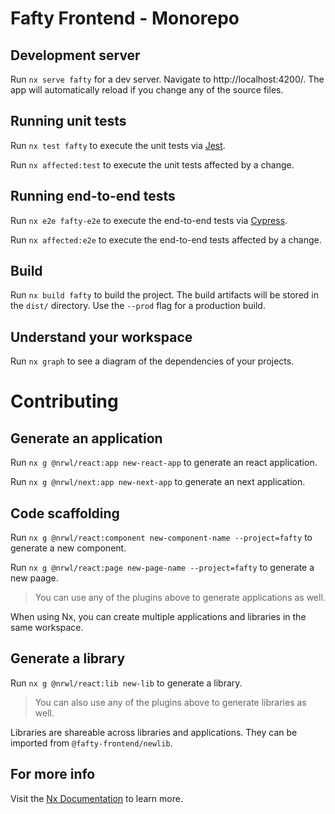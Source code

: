 # Fafty Frontend - Monorepo

## Development server

Run `nx serve fafty` for a dev server. Navigate to http://localhost:4200/. The app will automatically reload if you change any of the source files.

## Running unit tests

Run `nx test fafty` to execute the unit tests via [Jest](https://jestjs.io).

Run `nx affected:test` to execute the unit tests affected by a change.

## Running end-to-end tests

Run `nx e2e fafty-e2e` to execute the end-to-end tests via [Cypress](https://www.cypress.io).

Run `nx affected:e2e` to execute the end-to-end tests affected by a change.

## Build

Run `nx build fafty` to build the project. The build artifacts will be stored in the `dist/` directory. Use the `--prod` flag for a production build.

## Understand your workspace

Run `nx graph` to see a diagram of the dependencies of your projects.

# Contributing

## Generate an application

Run `nx g @nrwl/react:app new-react-app` to generate an react application.

Run `nx g @nrwl/next:app new-next-app` to generate an next application.

## Code scaffolding

Run `nx g @nrwl/react:component new-component-name --project=fafty` to generate a new component.

Run `nx g @nrwl/react:page new-page-name --project=fafty` to generate a new paage.

> You can use any of the plugins above to generate applications as well.

When using Nx, you can create multiple applications and libraries in the same workspace.

## Generate a library

Run `nx g @nrwl/react:lib new-lib` to generate a library.

> You can also use any of the plugins above to generate libraries as well.

Libraries are shareable across libraries and applications. They can be imported from `@fafty-frontend/newlib`.


## For more info 

Visit the [Nx Documentation](https://nx.dev) to learn more.
